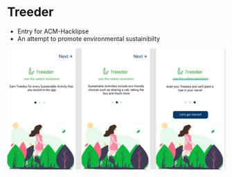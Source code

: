 # Treeder

- Entry for ACM-Hacklipse
- An attempt to promote environmental sustainibilty

![alt text](https://github.com/Ishan-001/Treeder/blob/master/Capture_treeder.PNG)


